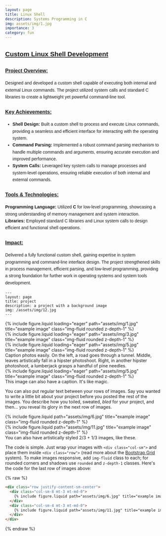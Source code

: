 ```yaml
---
layout: page
title: Linux Shell
description: Systems Programming in C
img: assets/img/1.jpg
importance: 3
category: fun
---
```


<div style="font-family: Arial, sans-serif; line-height: 1.6;">
  <h2 style="text-decoration: underline; font-weight: bold;">Custom Linux Shell Development</h2>
  
  <h3 style="text-decoration: underline; font-weight: bold;">Project Overview:</h3>
  <p>
    Designed and developed a custom shell capable of executing both internal and external Linux commands. 
    The project utilized system calls and standard C libraries to create a lightweight yet powerful command-line tool.
  </p>
  
  <h3 style="text-decoration: underline; font-weight: bold;">Key Achievements:</h3>
  <ul>
    <li>
      <b>Shell Design:</b> Built a custom shell to process and execute Linux commands, providing a seamless 
      and efficient interface for interacting with the operating system.
    </li>
    <li>
      <b>Command Parsing:</b> Implemented a robust command parsing mechanism to handle multiple commands 
      and arguments, ensuring accurate execution and improved performance.
    </li>
    <li>
      <b>System Calls:</b> Leveraged key system calls to manage processes and system-level operations, 
      ensuring reliable execution of both internal and external commands.
    </li>
  </ul>

  <h3 style="text-decoration: underline; font-weight: bold;">Tools & Technologies:</h3>
  <p>
    <b>Programming Language:</b> Utilized <b>C</b> for low-level programming, showcasing a strong understanding 
    of memory management and system interaction.<br>
    <b>Libraries:</b> Employed standard C libraries and Linux system calls to design efficient and functional shell operations.
  </p>

  <h3 style="text-decoration: underline; font-weight: bold;">Impact:</h3>
  <p>
    Delivered a fully functional custom shell, gaining expertise in system programming and command-line interface design. 
    The project strengthened skills in process management, efficient parsing, and low-level programming, providing 
    a strong foundation for further work in operating systems and system tools development.
  </p>
</div>


    ---
    layout: page
    title: project
    description: a project with a background image
    img: /assets/img/12.jpg
    ---

<div class="row">
    <div class="col-sm mt-3 mt-md-0">
        {% include figure.liquid loading="eager" path="assets/img/1.jpg" title="example image" class="img-fluid rounded z-depth-1" %}
    </div>
    <div class="col-sm mt-3 mt-md-0">
        {% include figure.liquid loading="eager" path="assets/img/3.jpg" title="example image" class="img-fluid rounded z-depth-1" %}
    </div>
    <div class="col-sm mt-3 mt-md-0">
        {% include figure.liquid loading="eager" path="assets/img/5.jpg" title="example image" class="img-fluid rounded z-depth-1" %}
    </div>
</div>
<div class="caption">
    Caption photos easily. On the left, a road goes through a tunnel. Middle, leaves artistically fall in a hipster photoshoot. Right, in another hipster photoshoot, a lumberjack grasps a handful of pine needles.
</div>
<div class="row">
    <div class="col-sm mt-3 mt-md-0">
        {% include figure.liquid loading="eager" path="assets/img/5.jpg" title="example image" class="img-fluid rounded z-depth-1" %}
    </div>
</div>
<div class="caption">
    This image can also have a caption. It's like magic.
</div>

You can also put regular text between your rows of images.
Say you wanted to write a little bit about your project before you posted the rest of the images.
You describe how you toiled, sweated, _bled_ for your project, and then... you reveal its glory in the next row of images.

<div class="row justify-content-sm-center">
    <div class="col-sm-8 mt-3 mt-md-0">
        {% include figure.liquid path="assets/img/6.jpg" title="example image" class="img-fluid rounded z-depth-1" %}
    </div>
    <div class="col-sm-4 mt-3 mt-md-0">
        {% include figure.liquid path="assets/img/11.jpg" title="example image" class="img-fluid rounded z-depth-1" %}
    </div>
</div>
<div class="caption">
    You can also have artistically styled 2/3 + 1/3 images, like these.
</div>

The code is simple.
Just wrap your images with `<div class="col-sm">` and place them inside `<div class="row">` (read more about the <a href="https://getbootstrap.com/docs/4.4/layout/grid/">Bootstrap Grid</a> system).
To make images responsive, add `img-fluid` class to each; for rounded corners and shadows use `rounded` and `z-depth-1` classes.
Here's the code for the last row of images above:

{% raw %}

```html
<div class="row justify-content-sm-center">
  <div class="col-sm-8 mt-3 mt-md-0">
    {% include figure.liquid path="assets/img/6.jpg" title="example image" class="img-fluid rounded z-depth-1" %}
  </div>
  <div class="col-sm-4 mt-3 mt-md-0">
    {% include figure.liquid path="assets/img/11.jpg" title="example image" class="img-fluid rounded z-depth-1" %}
  </div>
</div>
```

{% endraw %}
